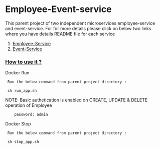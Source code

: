 # Employee-Event-service
This parent project of two independent microservices employee-service and event-service.
For for more details please click on below two links where you have details README file for each service
 
1. [Employee-Service](https://github.com/anusheelchandra/employee-event-service/tree/master/employee-service)
2. [Event-Service](https://github.com/anusheelchandra/employee-event-service/tree/master/event-service)


###  [How to use it ?](#guide)

Docker Run 
```
 Run the below command from parent project directory :

 sh run_app.sh

```
NOTE: Basic authetication is enabled on CREATE, UPDATE & DELETE operation of Employee
``` username: admin
    password: admin    
```



Docker Stop 
```
 Run the below command from parent project directory :

 sh stop_app.sh

```